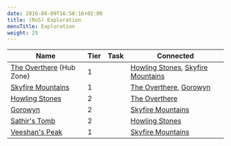 ```yaml
---
date: 2016-04-09T16:50:16+02:00
title: (RoS) Exploration
menuTitle: Exploration
weight: 25
---
```


|Name|Tier|Task|Connected|
|---|---|---|---|
|[The Overthere](the_overthere) (Hub Zone)|1||[Howling Stones](howling_stones), [Skyfire Mountains](skyfire_mountains)
|[Skyfire Mountains](skyfire_mountains)|1||[The Overthere](the_overthere), [Gorowyn](gorowyn)
|[Howling Stones](howling_stones)|2||[The Overthere](the_overthere)
|[Gorowyn](gorowyn)|2||[Skyfire Mountains](skyfire_mountains)
|[Sathir's Tomb](sathirs_tomb)|2||[Howling Stones](howling_stones)
|[Veeshan's Peak](veeshans_peak)|1||[Skyfire Mountains](skyfire_mountains)
